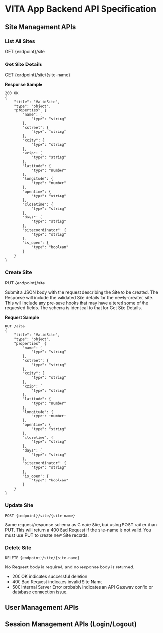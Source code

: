# VITA App Backend API Specification

## Site Management APIs

### List All Sites

   GET {endpoint}/site

### Get Site Details

   GET {endpoint}/site/{site-name}

**Response Sample**

    200 OK
    {
        "title": "ValidSite",
        "type": "object",
        "properties": {
            "name": {
                "type": "string"
            },
            "xstreet": {
                "type": "string"
            },
            "xcity": {
                "type": "string"
            },
            "xzip": {
                "type": "string"
            },
            "latitude": {
                "type": "number"
            },
            "longitude": {
                "type": "number"
            },
            "opentime": {
                "type": "string"
            },
            "closetime": {
                "type": "string"
            },
            "days": {
                "type": "string"
            },
            "sitecoordinator": {
                "type": "string"
            },
            "is_open": {
                "type": "boolean"
            }
        }
    }

### Create Site

   PUT {endpoint}/site

Submit a JSON body with the request describing the Site to be created.
The Response will include the validated Site details for the newly-created site. This will include any pre-save hooks that may have altered some of the requested fields. The schema is identical to that for Get Site Details.

**Request Sample**

    PUT /site
    {
        "title": "ValidSite",
        "type": "object",
        "properties": {
            "name": {
                "type": "string"
            },
            "xstreet": {
                "type": "string"
            },
            "xcity": {
                "type": "string"
            },
            "xzip": {
                "type": "string"
            },
            "latitude": {
                "type": "number"
            },
            "longitude": {
                "type": "number"
            },
            "opentime": {
                "type": "string"
            },
            "closetime": {
                "type": "string"
            },
            "days": {
                "type": "string"
            },
            "sitecoordinator": {
                "type": "string"
            },
            "is_open": {
                "type": "boolean"
            }
        }
    }

### Update Site

    POST {endpoint}/site/{site-name}

Same request/response schema as Create Site, but using POST rather than PUT. This will return a 400 Bad Request if the site-name is not valid. You must use PUT to create new Site records.

### Delete Site

    DELETE {endpoint}/site/{site-name}

No Request body is required, and no response body is returned. 
* 200 OK indicates successful deletion
* 400 Bad Request indicates invalid Site Name
* 500 Internal Server Error probably indicates an API Gateway config or database connection issue.

## User Management APIs

## Session Management APIs (Login/Logout)

